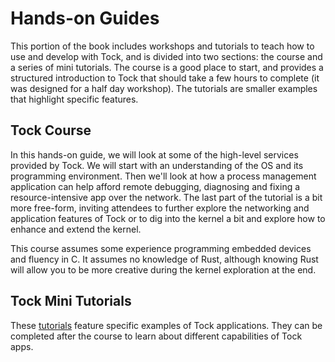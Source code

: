 # Hands-on Guides

This portion of the book includes workshops and tutorials to teach how to use
and develop with Tock, and is divided into two sections: the course and a series
of mini tutorials. The course is a good place to start, and provides a
structured introduction to Tock that should take a few hours to complete (it was
designed for a half day workshop). The tutorials are smaller examples that
highlight specific features.

## Tock Course

In this hands-on guide, we will look at some of the high-level services provided
by Tock.  We will start with an understanding of the OS and its programming
environment.  Then we'll look at how a process management application can help
afford remote debugging, diagnosing and fixing a resource-intensive app over the
network.  The last part of the tutorial is a bit more free-form, inviting
attendees to further explore the networking and application features of Tock or
to dig into the kernel a bit and explore how to enhance and extend the kernel.

This course assumes some experience programming embedded devices and fluency in
C. It assumes no knowledge of Rust, although knowing Rust will allow you to be
more creative during the kernel exploration at the end.

## Tock Mini Tutorials

These [tutorials](./tutorials/tutorials.html) feature specific examples of Tock
applications. They can be completed after the course to learn about different
capabilities of Tock apps.
